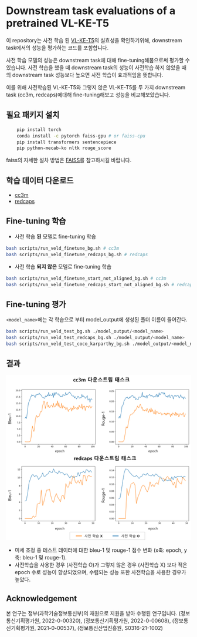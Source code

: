 # Downstream task evaluations of a pretrained VL-KE-T5
이 repository는 사전 학습 된 [VL-KE-T5](https://github.com/AIRC-KETI/VL-KE-T5)의 실효성을 확인하기위해, downstream task에서의 성능을 평가하는 코드를 포함합니다.

사전 학습 모델의 성능은 downstream task에 대해 fine-tuning해봄으로써 평가할 수 있습니다. 사전 학습을 했을 때 downstream task의 성능이 사전학습 하지 않았을 때의 downstream task 성능보다 높으면 사전 학습이 효과적임을 뜻합니다.

이를 위해 사전학습된 VL-KE-T5와 그렇지 않은 VL-KE-T5를 두 가지 downstream task (cc3m, redcaps)에대해 fine-tuning해보고
성능을 비교해보았습니다.

## 필요 패키지 설치

```bash
    pip install torch
    conda install -c pytorch faiss-gpu # or faiss-cpu
    pip install transformers sentencepiece 
    pip python-mecab-ko nltk rouge_score
```

faiss의 자세한 설차 방법은 [FAISS](https://github.com/facebookresearch/faiss/blob/main/INSTALL.md)를 참고하시길 바랍니다.

## 학습 데이터 다운로드
- [cc3m](http://tmp)
- [redcaps](http://tmp)

## Fine-tuning 학습 
- 사전 학습 __된__ 모델로 fine-tuning 학습
```bash
bash scripts/run_veld_finetune_bg.sh # cc3m
bash scripts/run_veld_finetune_redcaps_bg.sh # redcaps
```
- 사전 학습 __되지 않은__ 모델로 fine-tuning 학습
```bash
bash scripts/run_veld_finetune_start_not_aligned_bg.sh # cc3m
bash scripts/run_veld_finetune_redcaps_start_not_aligned_bg.sh # redcaps
```
## Fine-tuning 평가
`<model_name>`에는 각 학습으로 부터 model_output에 생성된 폴더 이름이 들어간다.
```bash
bash scripts/run_veld_test_bg.sh ./model_output/<model_name>
bash scripts/run_veld_test_redcaps_bg.sh ./model_output/<model_name>
bash scripts/run_veld_test_coco_karparthy_bg.sh ./model_output/<model_name>
```

## 결과
![result](images/image01.png)

- 미세 조정 중 테스트 데이터에 대한 bleu-1 및 rouge-1 점수 변화 (x축: epoch, y축: bleu-1 및 rouge-1).
- 사전학습을 사용한 경우 (사전학습 O)가 그렇지 않은 경우 (사전학습 X) 보다 적은 epoch 수로 성능이 향상되었으며, 수렴되는 성능 또한 사전학습을 사용한 경우가 높았다.

## Acknowledgement

본 연구는 정부(과학기술정보통신부)의 재원으로 지원을 받아 수행된 연구입니다. (정보통신기획평가원, 2022-0-00320), (정보통신기획평가원, 2022-0-00608), (정보통신기획평가원, 2021-0-00537), (정보통신산업진흥원, S0316-21-1002)

